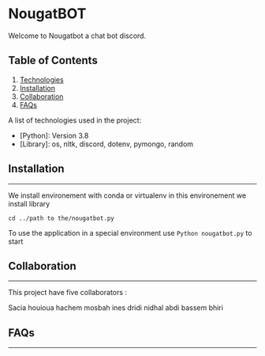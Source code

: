 # NougatBOT

Welcome to Nougatbot a chat bot discord.

## Table of Contents
1. [Technologies](#technologies)
2. [Installation](#installation)
3. [Collaboration](#collaboration)
4. [FAQs](#faqs)

A list of technologies used in the project:
* [Python]: Version 3.8
* [Library]: os, nltk, discord, dotenv, pymongo, random

## Installation
***
We install environement with conda or virtualenv in this environement we install
library 

```
cd ../path to the/nougatbot.py
```
To use the application in a special environment use ```Python nougatbot.py``` to start

## Collaboration
***

This project have five collaborators :

Sacia houioua
hachem mosbah
ines dridi
nidhal abdi
bassem bhiri

## FAQs
***
